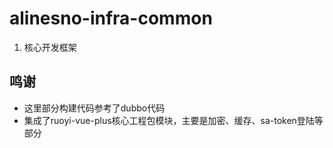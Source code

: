 # alinesno-infra-common
01. 核心开发框架

## 鸣谢

- 这里部分构建代码参考了dubbo代码
- 集成了ruoyi-vue-plus核心工程包模块，主要是加密、缓存、sa-token登陆等部分
